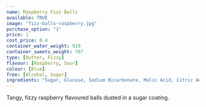 ```yaml
---
name: Raspberry Fizz Balls
available: TRUE
image: "fizz-balls-raspberry.jpg"
purchase_option: "1"
price: 1
cost_price: 0.4
container_water_weight: 919
container_sweets_weight: 767
type: [Butter, Fizzy]
flavour: [Raspberry, Sour]
colour: [Blue]
free: [Alcohol, Sugar]
ingredients: "Sugar, Glucose, Sodium Bicarbonate, Malic Acid, Citric Acid, Flavour, Colour: E133"
---
```

Tangy, fizzy raspberry flavoured balls dusted in a sugar coating.